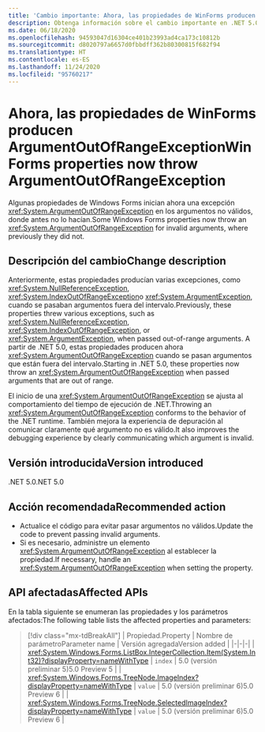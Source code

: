 ```yaml
---
title: 'Cambio importante: Ahora, las propiedades de WinForms producen ArgumentOutOfRangeException'
description: Obtenga información sobre el cambio importante en .NET 5.0 por el que algunas propiedades de Windows Forms ahora inician una excepción ArgumentOutOfRangeException para los argumentos no válidos.
ms.date: 06/18/2020
ms.openlocfilehash: 94593047d16304ce401b23993ad4ca173c10812b
ms.sourcegitcommit: d8020797a6657d0fbbdff362b80300815f682f94
ms.translationtype: HT
ms.contentlocale: es-ES
ms.lasthandoff: 11/24/2020
ms.locfileid: "95760217"
---
```

# <a name="winforms-properties-now-throw-argumentoutofrangeexception"></a><span data-ttu-id="7c2bb-103">Ahora, las propiedades de WinForms producen ArgumentOutOfRangeException</span><span class="sxs-lookup"><span data-stu-id="7c2bb-103">WinForms properties now throw ArgumentOutOfRangeException</span></span>

<span data-ttu-id="7c2bb-104">Algunas propiedades de Windows Forms inician ahora una excepción <xref:System.ArgumentOutOfRangeException> en los argumentos no válidos, donde antes no lo hacían.</span><span class="sxs-lookup"><span data-stu-id="7c2bb-104">Some Windows Forms properties now throw an <xref:System.ArgumentOutOfRangeException> for invalid arguments, where previously they did not.</span></span>

## <a name="change-description"></a><span data-ttu-id="7c2bb-105">Descripción del cambio</span><span class="sxs-lookup"><span data-stu-id="7c2bb-105">Change description</span></span>

<span data-ttu-id="7c2bb-106">Anteriormente, estas propiedades producían varias excepciones, como <xref:System.NullReferenceException>, <xref:System.IndexOutOfRangeException>o <xref:System.ArgumentException>, cuando se pasaban argumentos fuera del intervalo.</span><span class="sxs-lookup"><span data-stu-id="7c2bb-106">Previously, these properties threw various exceptions, such as <xref:System.NullReferenceException>, <xref:System.IndexOutOfRangeException>, or <xref:System.ArgumentException>, when passed out-of-range arguments.</span></span> <span data-ttu-id="7c2bb-107">A partir de .NET 5.0, estas propiedades producen ahora <xref:System.ArgumentOutOfRangeException> cuando se pasan argumentos que están fuera del intervalo.</span><span class="sxs-lookup"><span data-stu-id="7c2bb-107">Starting in .NET 5.0, these properties now throw an <xref:System.ArgumentOutOfRangeException> when passed arguments that are out of range.</span></span>

<span data-ttu-id="7c2bb-108">El inicio de una <xref:System.ArgumentOutOfRangeException> se ajusta al comportamiento del tiempo de ejecución de .NET.</span><span class="sxs-lookup"><span data-stu-id="7c2bb-108">Throwing an <xref:System.ArgumentOutOfRangeException> conforms to the behavior of the .NET runtime.</span></span> <span data-ttu-id="7c2bb-109">También mejora la experiencia de depuración al comunicar claramente qué argumento no es válido.</span><span class="sxs-lookup"><span data-stu-id="7c2bb-109">It also improves the debugging experience by clearly communicating which argument is invalid.</span></span>

## <a name="version-introduced"></a><span data-ttu-id="7c2bb-110">Versión introducida</span><span class="sxs-lookup"><span data-stu-id="7c2bb-110">Version introduced</span></span>

<span data-ttu-id="7c2bb-111">.NET 5.0</span><span class="sxs-lookup"><span data-stu-id="7c2bb-111">.NET 5.0</span></span>

## <a name="recommended-action"></a><span data-ttu-id="7c2bb-112">Acción recomendada</span><span class="sxs-lookup"><span data-stu-id="7c2bb-112">Recommended action</span></span>

- <span data-ttu-id="7c2bb-113">Actualice el código para evitar pasar argumentos no válidos.</span><span class="sxs-lookup"><span data-stu-id="7c2bb-113">Update the code to prevent passing invalid arguments.</span></span>
- <span data-ttu-id="7c2bb-114">Si es necesario, administre un elemento <xref:System.ArgumentOutOfRangeException> al establecer la propiedad.</span><span class="sxs-lookup"><span data-stu-id="7c2bb-114">If necessary, handle an <xref:System.ArgumentOutOfRangeException> when setting the property.</span></span>

## <a name="affected-apis"></a><span data-ttu-id="7c2bb-115">API afectadas</span><span class="sxs-lookup"><span data-stu-id="7c2bb-115">Affected APIs</span></span>

<span data-ttu-id="7c2bb-116">En la tabla siguiente se enumeran las propiedades y los parámetros afectados:</span><span class="sxs-lookup"><span data-stu-id="7c2bb-116">The following table lists the affected properties and parameters:</span></span>

> [!div class="mx-tdBreakAll"]
> | <span data-ttu-id="7c2bb-117">Propiedad.</span><span class="sxs-lookup"><span data-stu-id="7c2bb-117">Property</span></span> | <span data-ttu-id="7c2bb-118">Nombre de parámetro</span><span class="sxs-lookup"><span data-stu-id="7c2bb-118">Parameter name</span></span> | <span data-ttu-id="7c2bb-119">Versión agregada</span><span class="sxs-lookup"><span data-stu-id="7c2bb-119">Version added</span></span> |
> |-|-|-|
> | <xref:System.Windows.Forms.ListBox.IntegerCollection.Item(System.Int32)?displayProperty=nameWithType> | `index` | <span data-ttu-id="7c2bb-120">5.0 (versión preliminar 5)</span><span class="sxs-lookup"><span data-stu-id="7c2bb-120">5.0 Preview 5</span></span> |
> | <xref:System.Windows.Forms.TreeNode.ImageIndex?displayProperty=nameWithType> | `value` | <span data-ttu-id="7c2bb-121">5.0 (versión preliminar 6)</span><span class="sxs-lookup"><span data-stu-id="7c2bb-121">5.0 Preview 6</span></span> |
> | <xref:System.Windows.Forms.TreeNode.SelectedImageIndex?displayProperty=nameWithType> | `value` | <span data-ttu-id="7c2bb-122">5.0 (versión preliminar 6)</span><span class="sxs-lookup"><span data-stu-id="7c2bb-122">5.0 Preview 6</span></span> |

<!--

### Affected APIs

- `P:System.Windows.Forms.ListBox.IntegerCollection.Item(System.Int32)`
- `P:System.Windows.Forms.TreeNode.ImageIndex`
- `P:System.Windows.Forms.TreeNode.SelectedImageIndex`

### Category

Windows Forms

-->
